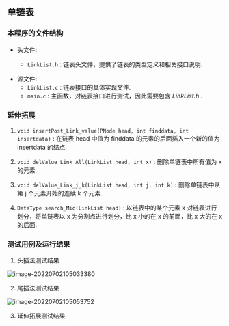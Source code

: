 ## 单链表

### 本程序的文件结构

+ 头文件:

  - `LinkList.h` : 链表头文件，提供了链表的类型定义和相关接口说明.

- 源文件:
  - `LinkList.c` : 链表接口的具体实现文件.
  - `main.c` : 主函数，对链表接口进行测试，因此需要包含 *LinkList.h* .

### 延伸拓展

1. `void insertPost_Link_value(PNode head, int finddata, int insertdata)` : 在链表 head 中值为 finddata 的元素的后面插入一个新的值为 insertdata 的结点.

2. `void delValue_Link_All(LinkList head, int x)` : 删除单链表中所有值为 x 的元素.
3. `void delValue_Link_j_k(LinkList head, int j, int k)` : 删除单链表中从第 j 个元素开始的连续 k 个元素.
4. `DataType search_Mid(LinkList head)` : 以链表中的某个元素 x 对链表进行划分，将单链表以 x 为分割点进行划分，比 x 小的在 x 的前面，比 x 大的在 x 的后面.

### 测试用例及运行结果

1. 头插法测试结果

![image-20220702105033380](https://cdn.jsdelivr.net/gh/Higgins995/The-Photos-of-Blog//DataStructure/LinkList_01.png) 

2. 尾插法测试结果

![image-20220702105053752](https://cdn.jsdelivr.net/gh/Higgins995/The-Photos-of-Blog//DataStructure/LinkList_02.png) 

3. 延伸拓展测试结果